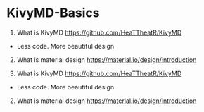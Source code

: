 # KivyMD-Basics

1) What is KivyMD
https://github.com/HeaTTheatR/KivyMD
- Less code. More beautiful design
2) What is material design
https://material.io/design/introduction

1) What is KivyMD
https://github.com/HeaTTheatR/KivyMD
- Less code. More beautiful design
2) What is material design
https://material.io/design/introduction
